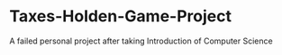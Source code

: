 # Taxes-Holden-Game-Project
A failed personal project after taking Introduction of Computer Science
